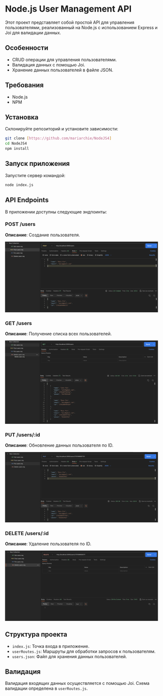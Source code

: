# Node.js User Management API

Этот проект представляет собой простой API для управления пользователями, реализованный на Node.js с использованием Express и Joi для валидации данных.

## Особенности

- CRUD операции для управления пользователями.
- Валидация данных с помощью Joi.
- Хранение данных пользователей в файле JSON.

## Требования

- Node.js
- NPM

## Установка

Склонируйте репозиторий и установите зависимости:

```bash
git clone [https://github.com/mariarchie/NodeJS4]
cd NodeJS4
npm install
```

## Запуск приложения

Запустите сервер командой:

```bash
node index.js
```

## API Endpoints

В приложении доступны следующие эндпоинты:

### POST /users

**Описание**: Создание пользователя.

![Пример запроса на создание пользователя в Postman](images/create-user-postman.png)

### GET /users

**Описание**: Получение списка всех пользователей.

![Пример запроса на получение всех пользователей в Postman](images/get-users-postman.png)


### PUT /users/:id

**Описание**: Обновление данных пользователя по ID.

![Пример запроса на обновление данных пользователя в Postman](images/update-user-postman.png)


### DELETE /users/:id

**Описание**: Удаление пользователя по ID.

![Пример запроса на удаление пользователя в Postman](images/delete-user-postman.png)

## Структура проекта

- `index.js`: Точка входа в приложение.
- `userRoutes.js`: Маршруты для обработки запросов к пользователям.
- `users.json`: Файл для хранения данных пользователей.

## Валидация

Валидация входящих данных осуществляется с помощью Joi. Схема валидации определена в `userRoutes.js`.


